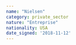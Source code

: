 ```yaml
---
name: "Nielsen"
category: private_sector
nature: "Entreprise"
nationality: USA
date_signed: '2018-11-12'
---
```

    